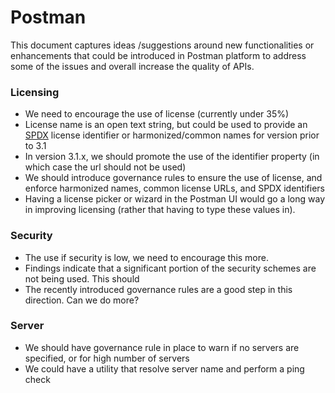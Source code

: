# Postman

This document captures ideas /suggestions around new functionalities or enhancements that could be introduced in Postman platform to address some of the issues and overall increase the quality of APIs.

### Licensing

- We need to encourage the use of license (currently under 35%)
- License name is an open text string, but could be used to provide an [SPDX](https://spdx.dev/) license identifier or harmonized/common names for version prior to 3.1
- In version 3.1.x, we should promote the use of the identifier property (in which case the url should not be used)
- We should introduce governance rules to ensure the use of license, and enforce harmonized names, common license URLs, and SPDX identifiers
- Having a license picker or wizard in the Postman UI would go a long way in improving licensing (rather that having to type these values in).

### Security
- The use if security is low, we need to encourage this more. 
- Findings indicate that a significant portion of the security schemes are not being used. This should
- The recently introduced governance rules are a good step in this direction. Can we do more?

### Server
- We should have governance rule in place to warn if no servers are specified, or for high number of servers
- We could have a utility that resolve server name and perform a ping check


